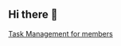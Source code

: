 ## Hi there 👋

[Task Management for members](https://mixed-utahraptor-35f.notion.site/GMC-Product-ad81f30b7db44df087f802154d725c83?pvs=4)
